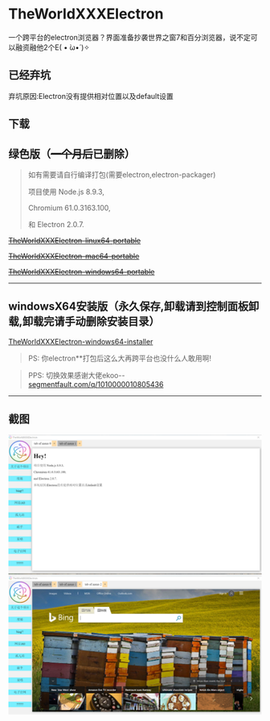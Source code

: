 # TheWorldXXXElectron

一个跨平台的electron浏览器？界面准备抄袭世界之窗7和百分浏览器，说不定可以融资融他2个E( • ̀ω•́ )✧

## 已经弃坑

弃坑原因:Electron没有提供相对位置以及default设置

## 下载
## 绿色版（<del>一个月后</del>已删除）

> 如有需要请自行编译打包(需要electron,electron-packager)
    <p>项目使用 Node.js 8.9.3,</p>
    <p>Chromium 61.0.3163.100,</p>
    <p>和 Electron 2.0.7.</p>
    
<del>[TheWorldXXXElectron-linux64-portable](https://github.com/grdaimap/TheWorldXXX/blob/%E5%BA%9F%E5%BC%832-TheWorldXXXElectron/outApp/TheWorldXXXElectron-linux-x64.7z)</del>

<del>[TheWorldXXXElectron-mac64-portable](https://github.com/grdaimap/TheWorldXXX/blob/%E5%BA%9F%E5%BC%832-TheWorldXXXElectron/outApp/TheWorldXXXElectron-darwin-x64.7z)</del>

<del>[TheWorldXXXElectron-windows64-portable](https://github.com/grdaimap/TheWorldXXX/blob/%E5%BA%9F%E5%BC%832-TheWorldXXXElectron/outApp/TheWorldXXXElectron-win32-x64.7z)</del>
____________
## windowsX64安装版（永久保存,卸载请到控制面板卸载,卸载完请手动删除安装目录）
[TheWorldXXXElectron-windows64-installer](https://raw.githubusercontent.com/grdaimap/hello-world/master/TheWorldXXX--2-TheWorldXXXElectron/outApp/WindowsX64Setup.exe)

> PS: 你electron\*\*打包后这么大再跨平台也没什么人敢用啊!

> PPS: 切换效果感谢大佬ekoo-- [segmentfault.com/q/1010000010805436](https://jsfiddle.net/zpxtyLbp/1/)

_______________

## 截图

![截图1](./21.png)
![截图2](./22.png)
